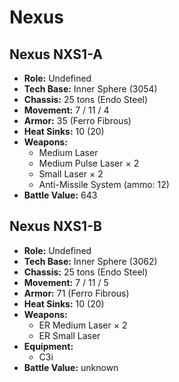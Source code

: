# Nexus
## Nexus NXS1-A
- **Role:** Undefined
- **Tech Base:** Inner Sphere (3054)
- **Chassis:** 25 tons (Endo Steel)
- **Movement:** 7 / 11 / 4
- **Armor:** 35 (Ferro Fibrous)
- **Heat Sinks:** 10 (20)
- **Weapons:**
  - Medium Laser
  - Medium Pulse Laser × 2
  - Small Laser × 2
  - Anti-Missile System (ammo: 12)
- **Battle Value:** 643

## Nexus NXS1-B
- **Role:** Undefined
- **Tech Base:** Inner Sphere (3062)
- **Chassis:** 25 tons (Endo Steel)
- **Movement:** 7 / 11 / 5
- **Armor:** 71 (Ferro Fibrous)
- **Heat Sinks:** 10 (20)
- **Weapons:**
  - ER Medium Laser × 2
  - ER Small Laser
- **Equipment:**
  - C3i
- **Battle Value:** unknown

